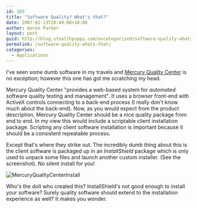 ```yaml
---
id: 103
title: "Software Quality? What's that?"
date: 2007-02-13T20:49:00+10:00
author: Aaron Parker
layout: post
guid: http://blog.stealthpuppy.com/uncategorized/software-quality-whats-that
permalink: /software-quality-whats-that/
categories:
  - Applications
---
```

I've seen some dumb software in my travels and [Mercury Quality Center](http://www.mercury.com/us/products/quality-center/) is no exception; however this one has got me scratching my head.

Mercury Quality Center "provides a web-based system for _automated_ software quality testing and management". It uses a browser front-end with ActiveX controls connecting to a back-end process (I really don't know much about the back-end). Now, as you would expect from the product description, Mercury Quality Center should be a nice quality package from end to end. In my view this would include a scriptable client installation package. Scripting any client software installation is important because it should be a consistent repeatable process.

Except that's where they strike out. The incredibly dumb thing about this is the client software is packaged up in an _InstallShield_ package which is only used to unpack some files and launch another custom installer. (See the screenshot). No silent install for you!

![MercuryQualityCenterInstall](https://stealthpuppy.com/wp-content/uploads/2007/02/1000.14.897.MercuryQualityCenterInstall.png)

Who's the dolt who created this? InstallShield's not good enough to install your software? Surely quality software should extend to the installation experience as well? It makes you wonder.
